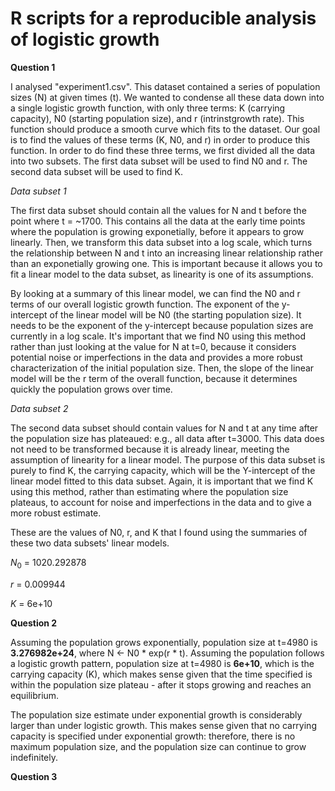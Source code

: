 # R scripts for a reproducible analysis of logistic growth

**Question 1**

I analysed "experiment1.csv". This dataset contained a series of population sizes (N) at given times (t). We wanted to condense all these data down into a single logistic growth function, with only three terms: K (carrying capacity), N0 (starting population size), and r (intrinstgrowth rate). This function should produce a smooth curve which fits to the dataset. Our goal is to find the values of these terms (K, N0, and r) in order to produce this function. 
In order to do find these three terms, we first divided all the data into two subsets. 
The first data subset will be used to find N0 and r. 
The second data subset will be used to find K. 

*Data subset 1*

The first data subset should contain all the values for N and t before the point where t = ~1700. This contains all the data at the early time points where the population is growing exponetially, before it appears to grow linearly. Then, we transform this data subset into a log scale, which turns the relationship between N and t into an increasing linear relationship rather than an exponetially growing one. This is important because it allows you to fit a linear model to the data subset, as linearity is one of its assumptions. 

By looking at a summary of this linear model, we can find the N0 and r terms of our overall logistic growth function. The exponent of the y-intercept of the linear model will be N0 (the starting population size). It needs to be the exponent of the y-intercept because population sizes are currently in a log scale. It's important that we find N0 using this method rather than just looking at the value for N at t=0, because it considers potential noise or imperfections in the data and provides a more robust characterization of the initial population size. Then, the slope of the linear model will be the r term of the overall function, because it determines quickly the population grows over time. 

*Data subset 2*

The second data subset should contain values for N and t at any time after the population size has plateaued: e.g., all data after t=3000. This data does not need to be transformed because it is already linear, meeting the assumption of linearity for a linear model. The purpose of this data subset is purely to find K, the carrying capacity, which will be the Y-intercept of the linear model fitted to this data subset. Again, it is important that we find K using this method, rather than estimating where the population size plateaus, to account for noise and imperfections in the data and to give a more robust estimate. 

These are the values of N0, r, and K that I found using the summaries of these two data subsets' linear models. 

$N_0$ = 1020.292878

$r$ = 0.009944

$K$ = 6e+10


**Question 2**

Assuming the population grows exponentially, population size at t=4980 is **3.276982e+24**, where N <- N0 * exp(r * t). 
Assuming the population follows a logistic growth pattern, population size at t=4980 is **6e+10**, which is the carrying capacity (K), which makes sense given that the time specified is within the population size plateau - after it stops growing and reaches an equilibrium. 

The population size estimate under exponential growth is considerably larger than under logistic growth. This makes sense given that no carrying capacity is specified under exponential growth: therefore, there is no maximum population size, and the population size can continue to grow indefinitely. 


**Question 3** 
